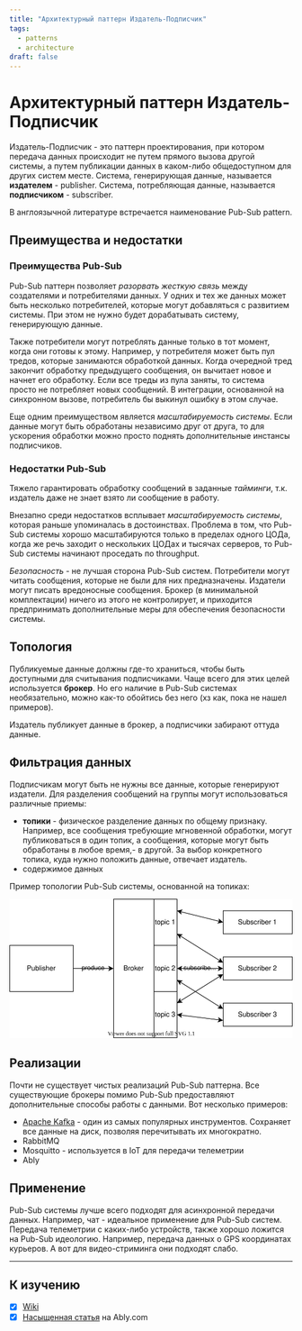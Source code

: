 ```yaml
---
title: "Архитектурный паттерн Издатель-Подписчик"
tags: 
  - patterns
  - architecture
draft: false
---
```


# Архитектурный паттерн Издатель-Подписчик

Издатель-Подписчик - это паттерн проектирования, при котором передача данных происходит не путем прямого вызова другой системы, а путем публикации данных в каком-либо общедоступном для других систем месте.
Система, генерирующая данные, называется **издателем** - publisher.
Система, потребляющая данные, называется **подписчиком** - subscriber.

В англоязычной литературе встречается наименование Pub-Sub pattern.

## Преимущества и недостатки
### Преимущества Pub-Sub
Pub-Sub паттерн позволяет _разорвать жесткую связь_ между создателями и потребителями данных. 
У одних и тех же данных может быть несколько потребителей, которые могут добавляться с развитием системы.
При этом не нужно будет дорабатывать систему, генерирующую данные.

Также потребители могут потреблять данные только в тот момент, когда они готовы к этому. 
Например, у потребителя может быть пул тредов, которые занимаются обработкой данных.
Когда очередной тред закончит обработку предыдущего сообщения, он вычитает новое и начнет его обработку.
Если все треды из пула заняты, то система просто не потребляет новых сообщений.
В интеграции, основанной на синхронном вызове, потребитель бы выкинул ошибку в этом случае.

Еще одним преимуществом является _масштабируемость системы_.
Если данные могут быть обработаны независимо друг от друга, то для ускорения обработки можно просто поднять дополнительные инстансы подписчиков.

### Недостатки Pub-Sub
Тяжело гарантировать обработку сообщений в заданные _тайминги_, т.к. издатель даже не знает взято ли сообщение в работу.

Внезапно среди недостатков всплывает _масштабируемость системы_, которая раньше упоминалась в достоинствах.
Проблема в том, что Pub-Sub системы хорошо масштабируются только в пределах одного ЦОДа, когда же речь заходит о нескольких ЦОДах и тысячах серверов, то Pub-Sub системы начинают проседать по throughput.

_Безопасность_ - не лучшая сторона Pub-Sub систем. 
Потребители могут читать сообщения, которые не были для них предназначены.
Издатели могут писать вредоносные сообщения.
Брокер (в минимальной комплектации) ничего из этого не контролирует, и приходится предпринимать дополнительные меры для обеспечения безопасности системы.



## Топология
Публикуемые данные должны где-то храниться, чтобы быть доступными для считывания подписчиками.
Чаще всего для этих целей используется **брокер**.
Но его наличие в Pub-Sub системах необязательно, можно как-то обойтись без него (хз как, пока не нашел примеров).

Издатель публикует данные в брокер, а подписчики забирают оттуда данные.


## Фильтрация данных
Подписчикам могут быть не нужны все данные, которые генерируют издатели.
Для разделения сообщений на группы могут использоваться различные приемы:
- **топики** - физическое разделение данных по общему признаку. Например, все сообщения требующие мгновенной обработки, могут публиковаться в один топик, а сообщения, которые могут быть обработаны в любое время,- в другой. За выбор конкретного топика, куда нужно положить данные, отвечает издатель.
- содержимое данных

Пример топологии Pub-Sub системы, основанной на топиках:

![pub-sub](../../images/src/pub_sub_topics.drawio.svg)


## Реализации
Почти не существует чистых реализаций Pub-Sub паттерна. 
Все существующие брокеры помимо Pub-Sub предоставляют дополнительные способы работы с данными.
Вот несколько примеров:
- [Apache Kafka](../tools/kafka.md) - один из самых популярных инструментов. Сохраняет все данные на диск, позволяя перечитывать их многократно.
- RabbitMQ 
- Mosquitto - используется в IoT для передачи телеметрии
- Ably


## Применение
Pub-Sub системы лучше всего подходят для асинхронной передачи данных.
Например, чат - идеальное применение для Pub-Sub систем.
Передача телеметрии с каких-либо устройств, также хорошо ложится на Pub-Sub идеологию.
Например, передача данных о GPS координатах курьеров.
А вот для видео-стриминга они подходят слабо.


---
## К изучению

- [X] [Wiki](https://en.wikipedia.org/wiki/Publish%E2%80%93subscribe_pattern)
- [X] [Насыщенная статья](https://ably.com/topic/pub-sub) на Ably.com
